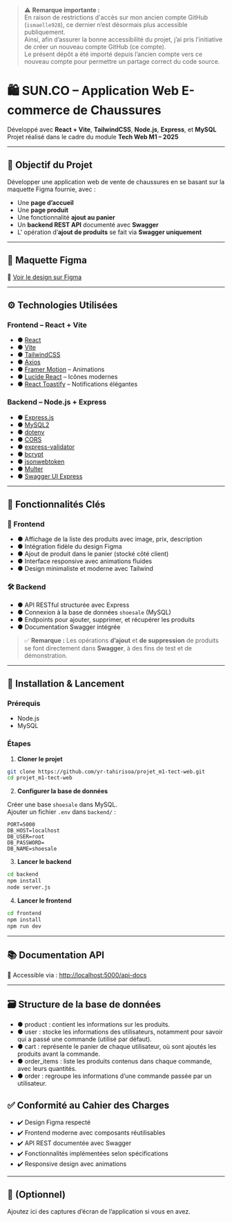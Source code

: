 > ⚠️ **Remarque importante :**  
> En raison de restrictions d'accès sur mon ancien compte GitHub (`ismaelle928`), ce dernier n’est désormais plus accessible publiquement.  
> Ainsi, afin d’assurer la bonne accessibilité du projet, j’ai pris l’initiative de créer un nouveau compte GitHub (ce compte).  
> Le présent dépôt a été importé depuis l’ancien compte vers ce nouveau compte pour permettre un partage correct du code source.

# 🛍️ SUN.CO – Application Web E-commerce de Chaussures

Développé avec **React + Vite**, **TailwindCSS**, **Node.js**, **Express**, et **MySQL**  
Projet réalisé dans le cadre du module **Tech Web M1 – 2025**

---

## 📌 Objectif du Projet

Développer une application web de vente de chaussures en se basant sur la maquette Figma fournie, avec :

- Une **page d’accueil**
- Une **page produit**
- Une fonctionnalité **ajout au panier**
- Un **backend REST API** documenté avec **Swagger**
- L' opération d’**ajout de produits** se fait via **Swagger uniquement**

---

## 🎨 Maquette Figma

🔗 [Voir le design sur Figma](https://www.figma.com/design/Wu5kcbOn63BjBdwZZ3iOS6/Frontend-Challenge-(Community)?node-id=0-1&p=f&t=kSQivD5q2sYgEkpv-0)

---

## ⚙️ Technologies Utilisées

### Frontend – React + Vite

- ● [React](https://reactjs.org/)
- ● [Vite](https://vitejs.dev/)
- ● [TailwindCSS](https://tailwindcss.com/)
- ● [Axios](https://axios-http.com/)
- ● [Framer Motion](https://www.framer.com/motion/) – Animations
- ● [Lucide React](https://lucide.dev/) – Icônes modernes
- ● [React Toastify](https://fkhadra.github.io/react-toastify/introduction) – Notifications élégantes

### Backend – Node.js + Express

- ● [Express.js](https://expressjs.com/)
- ● [MySQL2](https://www.npmjs.com/package/mysql2)
- ● [dotenv](https://www.npmjs.com/package/dotenv)
- ● [CORS](https://www.npmjs.com/package/cors)
- ● [express-validator](https://express-validator.github.io/)
- ● [bcrypt](https://www.npmjs.com/package/bcrypt)
- ● [jsonwebtoken](https://www.npmjs.com/package/jsonwebtoken)
- ● [Multer](https://www.npmjs.com/package/multer)
- ● [Swagger UI Express](https://www.npmjs.com/package/swagger-ui-express)

---

## 🧪 Fonctionnalités Clés

### 🎯 Frontend

- ● Affichage de la liste des produits avec image, prix, description
- ● Intégration fidèle du design Figma
- ● Ajout de produit dans le panier (stocké côté client)
- ● Interface responsive avec animations fluides
- ● Design minimaliste et moderne avec Tailwind

### 🛠️ Backend

- ● API RESTful structurée avec Express
- ● Connexion à la base de données `shoesale` (MySQL)
- ● Endpoints pour ajouter, supprimer, et récupérer les produits
- ● Documentation Swagger intégrée

> ✅ **Remarque :** Les opérations **d’ajout** et **de suppression** de produits se font directement dans **Swagger**, à des fins de test et de démonstration.

---

## 🚀 Installation & Lancement

### Prérequis

- Node.js
- MySQL

### Étapes

1. **Cloner le projet**

```bash
git clone https://github.com/yr-tahirisoa/projet_m1-tect-web.git
cd projet_m1-tect-web
```

2. **Configurer la base de données**

Créer une base `shoesale` dans MySQL.  
Ajouter un fichier `.env` dans `backend/` :

```env
PORT=5000
DB_HOST=localhost
DB_USER=root
DB_PASSWORD=
DB_NAME=shoesale
```

3. **Lancer le backend**

```bash
cd backend
npm install
node server.js
```

4. **Lancer le frontend**

```bash
cd frontend
npm install
npm run dev
```

---

## 📚 Documentation API

📎 Accessible via : [http://localhost:5000/api-docs](http://localhost:5000/api-docs)

---

## 🗃️ Structure de la base de données

- ● product : contient les informations sur les produits.
- ● user : stocke les informations des utilisateurs, notamment pour savoir qui a passé une commande (utilisé par défaut).
- ● cart : représente le panier de chaque utilisateur, où sont ajoutés les produits avant la commande.
- ● order_items : liste les produits contenus dans chaque commande, avec leurs quantités.
- ● order : regroupe les informations d’une commande passée par un utilisateur.

## ✅ Conformité au Cahier des Charges

- ✔️ Design Figma respecté
- ✔️ Frontend moderne avec composants réutilisables
- ✔️ API REST documentée avec Swagger
- ✔️ Fonctionnalités implémentées selon spécifications
- ✔️ Responsive design avec animations

---

## 📸 (Optionnel)

Ajoutez ici des captures d’écran de l’application si vous en avez.
